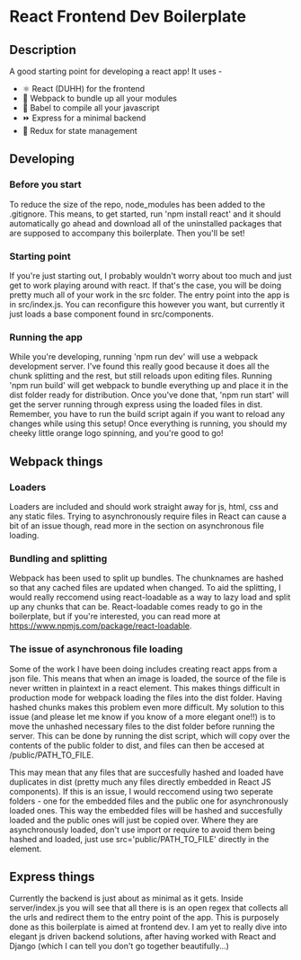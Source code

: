 # React Frontend Dev Boilerplate


## Description
A good starting point for developing a react app! It uses - 
 - ⚛️ React (DUHH) for the frontend
 - 🎒 Webpack to bundle up all your modules
 - 🔏 Babel to compile all your javascript
 - ⏩ Express for a minimal backend
 - 🧰 Redux for state management

## Developing

### Before you start
To reduce the size of the repo, node_modules has been added to the .gitignore. This means, to get started, run 'npm install react' and it should automatically go ahead and download all of the uninstalled packages that are supposed to accompany this boilerplate. Then you'll be set!

### Starting point
If you're just starting out, I probably wouldn't worry about too much and just get to work playing around with react. If that's the case, you will be doing pretty much all of your work in the src folder. The entry point into the app is in src/index.js. You can reconfigure this however you want, but currently it just loads a base component found in src/components. 

### Running the app
While you're developing, running 'npm run dev' will use a webpack development server. I've found this really good because it does all the chunk splitting and the rest, but still reloads upon editing files. Running 'npm run build' will get webpack to bundle everything up and place it in the dist folder ready for distribution. Once you've done that, 'npm run start' will get the server running through express using the loaded files in dist. Remember, you have to run the build script again if you want to reload any changes while using this setup! Once everything is running, you should my cheeky little orange logo spinning, and you're good to go!


## Webpack things

### Loaders
Loaders are included and should work straight away for js, html, css and any static files. Trying to asynchronously require files in React can cause a bit of an issue though, read more in the section on asynchronous file loading.

### Bundling and splitting
Webpack has been used to split up bundles. The chunknames are hashed so that any cached files are updated when changed. To aid the splitting, I would really reccomend using react-loadable as a way to lazy load and split up any chunks that can be. React-loadable comes ready to go in the boilerplate, but if you're interested, you can read more at https://www.npmjs.com/package/react-loadable. 

### The issue of asynchronous file loading
Some of the work I have been doing includes creating react apps from a json file. This means that when an image is loaded, the source of the file is never written in plaintext in a react element. This makes things difficult in production mode for webpack loading the files into the dist folder. Having hashed chunks makes this problem even more difficult. My solution to this issue (and please let me know if you know of a more elegant one!!) is to move the unhashed necessary files to the dist folder before running the server. This can be done by running the dist script, which will copy over the contents of the public folder to dist, and files can then be accesed at /public/PATH_TO_FILE. 

This may mean that any files that are succesfully hashed and loaded have duplicates in dist (pretty much any files directly embedded in React JS components). If this is an issue, I would reccomend using two seperate folders - one for the embedded files and the public one for asynchronously loaded ones. This way the embedded files will be hashed and succesfully loaded and the public ones will just be copied over. Where they are asynchronously loaded, don't use import or require to avoid them being hashed and loaded, just use src='public/PATH_TO_FILE' directly in the element.

## Express things

Currently the backend is just about as minimal as it gets. Inside server/index.js you will see that all there is is an open regex that collects all the urls and redirect them to the entry point of the app. This is purposely done as this boilerplate is aimed at frontend dev. I am yet to really dive into elegant js driven backend solutions, after having worked with React and Django (which I can tell you don't go together beautifully...)

